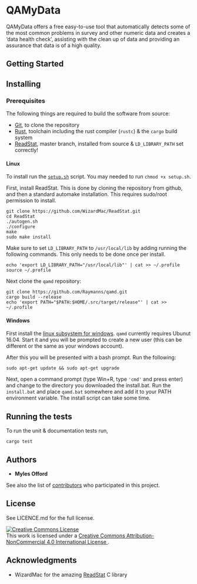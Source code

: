 # QAMyData

QAMyData offers a free easy-to-use tool that automatically detects some of
the most common problems in survey and other numeric data and creates a
‘data health check’, assisting with the clean up of data and providing an
assurance that data is of a high quality.

## Getting Started

## Installing

### Prerequisites

The following things are required to build the software from source:

- [Git], to clone the repository
- [Rust], toolchain including the rust compiler (`rustc`) & the `cargo` build system
- [ReadStat], master branch, installed from source & `LD_LIBRARY_PATH` set correctly!

#### Linux

To install run the [`setup.sh`](./setup.sh) script. You may needed to
run `chmod +x setup.sh`.

First, install ReadStat. This is done by cloning the repository from github,
and then a standard automake installation. This requires sudo/root
permission to install.

```
git clone https://github.com/WizardMac/ReadStat.git
cd ReadStat
./autogen.sh
./configure
make
sudo make install
```

Make sure to set `LD_LIBRARY_PATH` to `/usr/local/lib` by adding running the
following commands. This only needs to be done once per install.

```
echo 'export LD_LIBRARY_PATH="/usr/local/lib"' | cat >> ~/.profile
source ~/.profile
```

Next clone the `qamd` repository:

```
git clone https://github.com/Raymanns/qamd.git
cargo build --release
echo 'export PATH="$PATH:$HOME/.src/target/release"' | cat >> ~/.profile
```

#### Windows

First install the [linux subsystem for windows]. `qamd` currently
requires Ubunut 16.04. Start it and you will be prompted to create
a new user (this can be different or the same as your windows account).

After this you will be presented with a bash prompt. Run the following:

```
sudo apt-get update && sudo apt-get upgrade
```

Next, open a command prompt (type Win+R, type `'cmd'` and press enter)
and change to the directory you downloaded the install.bat. Run the
`install.bat` and place `qamd.bat` somewhere and add it to your PATH
environment variable. The install script can take some time.

## Running the tests

To run the unit & documentation tests run,

`cargo test`

## Authors

* **Myles Offord**

See also the list of [contributors](https://github.com/raymanns/qamd/contributors)
who participated in this project.

## License

See LICENCE.md for the full license.

<a rel="license" href="http://creativecommons.org/licenses/by-nc/4.0/">
  <img alt="Creative Commons License" style="border-width:0" src="https://i.creativecommons.org/l/by-nc/4.0/88x31.png" /></a>
  <br />
  This work is licensed under a <a rel="license" href="http://creativecommons.org/licenses/by-nc/4.0/">Creative Commons Attribution-NonCommercial 4.0 International License
</a>.

## Acknowledgments

* WizardMac for the amazing [ReadStat] C library

[Git]: https://git-scm.com/
[Rust]: https://rust-lang.org/
[ReadStat]: https://github.com/WizardMac/ReadStat
[linux subsystem for windows]: https://docs.microsoft.com/en-us/windows/wsl/install-win10

